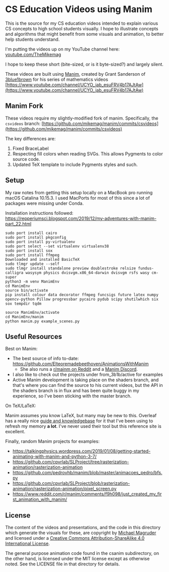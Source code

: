 # CS Education Videos using Manim

This is the source for my CS education videos intended to explain various CS 
concepts to high school students visually. 
I hope to illustrate concepts and algorithms that might benefit from some 
visuals and animation, to better help students understand.

I'm putting the videos up on my YouTube channel here: [youtube.com/TheMikemag](youtube.com/TheMikemag)

I hope to keep these short (bite-sized, or is it byte-sized?) and largely silent.

These videos are built using [Manim](https://github.com/3b1b/manim), 
created by Grant Sanderson of [3blue1brown](https://www.3blue1brown.com/) for 
his series of mathematics videos [https://www.youtube.com/channel/UCYO_jab_esuFRV4b17AJtAw](https://www.youtube.com/channel/UCYO_jab_esuFRV4b17AJtAw) 

## Manim Fork

These videos require my slightly-modified fork of manim. Specifically, the
`csvideos` branch: [https://github.com/mikemag/manim/commits/csvideos](https://github.com/mikemag/manim/commits/csvideos)

The key differences are:
1. Fixed BraceLabel
1. Respecting fill colors when reading SVGs. This allows Pygments to color 
source code.
1. Updated TeX template to include Pygments styles and such.

## Setup

My raw notes from getting this setup locally on a MacBook pro running macOS Catalina 10.15.3. I used MacPorts for 
most of this since a lot of packages were missing under Conda.  

Installation instructions followed: https://repperiumsci.blogspot.com/2019/12/my-adventures-with-manim-part_22.html                                                                

```
sudo port install cairo
sudo port install pkgconfig
sudo port install py-virtualenv
sudo port select --set virtualenv virtualenv38
sudo port install sox
sudo port install ffmpeg
Downloaded and installed BasicTeX
sudo tlmgr update --self
sudo tlmgr install standalone preview doublestroke relsize fundus-calligra wasysym physics dvisvgm.x86_64-darwin dvisvgm rsfs wasy cm-super
python3 -m venv ManimEnv
cd ManimEnv
source bin/activate
pip install colour data decorator ffmpeg funcsigs future latex numpy opencv-python Pillow progressbar pycairo pydub scipy shutilwhich six sox tempdir tqdm

source ManimEnv/activate
cd ManimEnv/manim
python manim.py example_scenes.py
```                                        

## Useful Resources

Best on Manim:

* The best source of info to-date: https://github.com/Elteoremadebeethoven/AnimationsWithManim
  * She also runs a [r/mainm on Reddit](https://www.reddit.com/r/manim/) and a [Manim Discord](https://discordapp.com/invite/mMRrZQW).
* I also like to check out the projects under from_3b1b/active for examples
* Active Manim development is taking place on the shaders branch, and that's where you can find the source to his
current videos, but the API in the shaders branch is in flux and has been quite buggy in my experience, so I've been
sticking with the master branch.

On TeX/LaTeX:

Manim assumes you know LaTeX, but many may be new to this. Overleaf has a really nice [guide and knowledgebase](https://www.overleaf.com/learn/latex/Main_Page)
for it that I've been using to refresh my memory **a lot**. I've never used their tool
but this reference site is excellent.

Finally, random Manim projects for examples:

* https://talkingphysics.wordpress.com/2019/01/08/getting-started-animating-with-manim-and-python-3-7/
* https://github.com/cpvrlab/SLProject/tree/rasterization-animation/rasterization-animation
* https://github.com/pedrovhb/manim/blob/master/animacoes_pedro/bfs.py
* https://github.com/cpvrlab/SLProject/blob/rasterization-animation/rasterization-animation/pixel_screen.py
* https://www.reddit.com/r/manim/comments/f9h098/just_created_my_first_animation_with_manim/

## License

The content of the videos and presentations, and the code in this directory which generate the 
visuals for these, are copyright by [Michael Magruder](https://github.com/mikemag) and 
licensed under a 
[Creative Commons Attribution-ShareAlike 4.0 International License](http://creativecommons.org/licenses/by-sa/4.0/).

The general purpose animation code found in the csanim subdirectory, on the other hand, 
is licensed under the MIT license except as
otherwise noted. See the LICENSE file in that directory for details.

